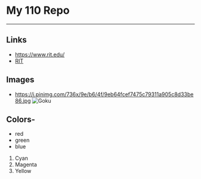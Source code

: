 # My 110 Repo

---

## Links
- https://www.rit.edu/
- [RIT](https://www.rit.edu/)

## Images
- https://i.pinimg.com/736x/9e/b6/4f/9eb64fcef7475c79311a905c8d33be86.jpg
![Goku](https://i.pinimg.com/736x/9e/b6/4f/9eb64fcef7475c79311a905c8d33be86.jpg)

## Colors-

- red
- green
- blue

1. Cyan
2. Magenta
3. Yellow
